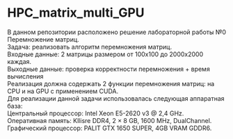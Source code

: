 # HPC_matrix_multi_GPU
 
В данном репозитории расположено решение лабораторной работы №0 Перемножение матриц.<br>
Задача: реализовать алгоритм перемножения матриц.<br>
Входные данные: 2 матрицы размером от 100х100 до 2000х2000 каждая.<br>
Выходные данные: проверка корректности перемножения + время вычисления<br>
Реализация должна содержать 2 функции перемножения матриц: на CPU и на GPU с применением CUDA.<br>
Для реализации данной задачи использовалась следующая аппаратная база:<br>
Центральный процессор: Intel Xeon E5-2620 v3 @ 2,4 GHz.<br>
Оперативная память: Kllisre DDR4, 2 × 8 GB, 1600 MHz, DualChannel.<br>
Графический процессор: PALIT GTX 1650 SUPER, 4GB VRAM GDDR6.<br>

